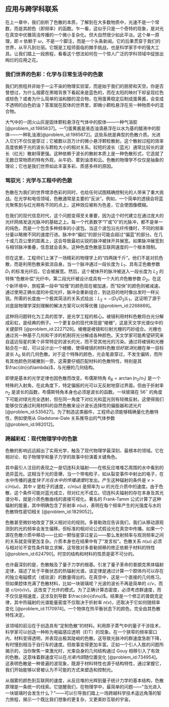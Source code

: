 ## 应用与跨学科联系

在上一章中，我们剖析了色散的本质，了解到在大多数物质中，光速不是一个常数，而是其颜色（即频率）的函数。乍一看，这似乎只是一个奇特的现象，是对光在真空中优雅简洁传播的一个微小复杂化。但大自然很少如此平淡。这个单一原理，即 $n$ 依赖于 $\omega$，不是一个脚注，而是一个头条新闻。它的后果贯穿于我们的世界，从平凡到壮丽。它既是工程师面临的棘手挑战，也是科学家手中的强大工具。让我们踏上一段旅程，看看这个想法如何在一个惊人广泛的学科领域中绽放出绚烂的应用之花。

### 我们世界的色彩：化学与日常生活中的色散

我们的旅程并非始于一尘不染的物理实验室，而是始于我们的厨房和天空。你是否曾想过，为什么烟雾在黑暗背景下看起来是蓝色的，而在太阳的映衬下却呈现红色或棕色？或者为什么简单的油和醋的混合物，在用蛋黄稳定后制成蛋黄酱，会变成不透明的白色奶油？答案就在胶体的世界里，即微小颗粒悬浮在另一种物质中的混合物。

大气中的一团火山灰是固体颗粒悬浮在气体中的胶体——一种气溶胶[@problem_id:1985637]。一勺蛋黄酱是液态油滴悬浮在以水为基的醋液中的胶体——一种乳浊液[@problem_id:1985672]。这些系统是典型的色散介质。光进入它们不仅仅是穿过；它被数以百万计的微小悬浮颗粒散射。这个散射过程的效率高度依赖于光的波长与颗粒大小的相对关系。较短的波长（蓝光）通常比较长的波长（红光）散射得更强。这种依赖于波长的散射本质上是一种色散形式，它造就了无数日常物质的特有外观，从牛奶、雾到油漆和云。色散的物理学不仅仅是抽象的理论；它也是我们世界如此丰富多彩、质感多样的原因。

### 驾驭光：光学与工程中的色散

色散在为我们的世界增添色彩的同时，也给任何试图精确控制光的人带来了重大挑战。在光学和电信领域，色散通常是主要的“反派”。例如，一个简单的透镜会将蓝光聚焦到与红光稍有不同的点上，这种效应被称为色差，它会使图像模糊。

在我们的现代信息时代，这个问题变得至关重要，因为这个时代建立在通过庞大的光纤网络发送光脉冲的基础之上。每一个代表数字“1”或“0”的光脉冲，都不是单一的纯色，而是一个包含多种频率的小波包。当这个波包沿光纤传播时，不同的频率分量以略微不同的速度行进。脉冲中“偏红”的部分可能会超过“偏蓝”的部分。在几十或几百公里的距离上，这会导致最初尖锐的脉冲被抹开并展宽。如果脉冲展宽到与相邻脉冲重叠，信息就会丢失。这种色度色散是互联网速度的一个根本限制。

但在这里，工程师们上演了一场精彩的物理学上的“四两拨千斤”。他们不是对抗色散，而是利用色散来抵消自身。当一个脉冲通过一段长度为 $L_1$、具有正色散参数 $D_1$ 的标准光纤后，它会被展宽。然后，这个被抹开的脉冲被送入一段长度为 $L_2$ 的特殊“色散补偿”光纤中。第二段光纤被设计成具有一个大的*负*色散参数 $D_2$。在这个新环境中，旅程第一段中“较慢”的颜色现在被加速，而“较快”的颜色则被减速。通过使用正确长度的补偿光纤，脉冲会重新组合，到达目的地时像出发时一样尖锐。所需的长度由一个极其简洁的关系式给出：$L_2 = -(D_1/D_2)L_1$，这证明了源于对底层物理学深刻理解的解决方案可以何等优雅 [@problem_id:2268869]。

这种将问题转化为工具的哲学，是光学工程的核心。棱镜利用材料色散将白光分解成彩虹，是经典的例子。一个更复杂的现代体现是“棱栅”，这是天文学光谱仪中的关键部件 [@problem_id:2227128]。棱栅是棱镜和衍射光栅的巧妙组合。光栅也通过另一种基于几何和干涉的机制将光分解成各种颜色。天文学家可能希望研究来自遥远恒星的某个非常特定的波长的光，而不受其他光的污染。通过将棱镜和光栅粘合在一起，可以设计出一个棱栅，使得棱镜的材料色散*恰好抵消*光栅在单一目标波长 $\lambda_0$ 处的几何色散。对于这个特殊的颜色，光会笔直穿过，不发生偏转，而所有其他颜色则被撇到一旁。这需要仔细匹配材料的色散特性，特别是其 $\frac{dn}{d\lambda}$，与光栅的几何结构。

即使是基本的光学定律也因色散而改变。布儒斯特角 $\theta_B = \arctan(n_2/n_1)$ 是一个特殊的入射角，在此角度下，特定偏振的光可以无反射地穿过界面。但由于折射率 $n_2$ 是波长的函数，布儒斯特角本身也必须是波长的函数。一块玻璃在 $56^\circ$ 的角度下可能对绿光完全透射，但在同一角度下对红光和蓝光则有轻微反射。这使得我们能够仅仅通过利用材料的自然色散来设计波长选择性的偏振器和滤光片 [@problem_id:535627]。为了制造这类器件，工程师必须能够精确量化色散特性，例如使用从 Gladstone-Dale 关系推导出的气体参数 [@problem_id:982012]。

### 跨越彩虹：现代物理学中的色散

色散的影响远远超出了实用光学，触及了现代物理学最深刻、最根本的领域。它在相对论、粒子物理学和量子力学的故事中扮演着关键角色。

其中最引人注目的表现之一是切连科夫辐射——在核反应堆堆芯周围的水中看到的诡异蓝光。这相当于光的音爆，当一个带电粒子，如从裂变事件中射出的电子，在水中传播的速度*快于光在水中的传播速度*时发出。产生这种辐射的条件是 $v > c/n(\omega)$，其中 $v$ 是粒子的速度，$c/n(\omega)$ 是频率为 $\omega$ 的光在介质中的速度。由于色散，这个条件可能对蓝光成立，但对红光不成立。切连科夫辐射的存在本身及其光谱分布，就是介质色散曲线的直接可视化。著名的 Frank-Tamm 公式计算了这种辐射的能量，其中明确包含了折射率 $n(\omega)$，表明在每个频率产生的光强度与水的色散特性密切相关 [@problem_id:1829052]。

色散甚至微妙地改变了狭义相对论的规则。多普勒效应告诉我们，我们从移动源观测到的光的频率会发生偏移。但标准的相对论公式假设光在真空中传播。如果一个源在色散介质中移动——比如一颗恒星穿过星云——那么发射频率与观测频率之间的关系就变得更加复杂。介质本身也在结果中有了“发言权”。色散关系 $n(\omega)$ 必须与相对论不变性条件联立求解，这导致对多普勒频移的修正依赖于材料的特性 [@problem_id:624790]。时空的结构和材料的性质是密不可分的。

也许最深刻的是，色散触及了量子力学的根基。引发了量子革命的普朗克黑体辐射定律，描述了处于平衡状态的热辐射光谱。该定律是通过计算一个腔体内可以存在的独立电磁模式（或驻波）的数量得出的。在真空中，这是一个直接的几何练习。但如果腔体充满了色散材料，比如一块玻璃呢？光波的波长不再是简单的 $c/\nu$，而是 $c/(n(\nu)\nu)$。这改变了允许的模式。为了正确计算态密度，必须考虑群速度，而不仅仅是相速度，这涉及到导数 $\frac{dn}{d\nu}$。结果是一个修正的普朗克定律，其中热辐射的光谱能量密度不仅取决于折射率 $n(\nu)$，还取决于它如何随频率变化 [@problem_id:1170974]。一个物体在热平衡状态下的颜色，完全由其色散特性决定。

该领域的前沿在于创造具有“定制色散”的材料。利用原子蒸气中的量子干涉技术，科学家可以创造一种称为电磁感应透明（EIT）的现象。在一个狭窄的频率窗口内，材料变得透明，并表现出极其陡峭的色散。这导致光脉冲的群速度急剧下降，有时慢到相当于自行车的速度。但故事变得更加丰富。正如一个引人入胜的问题所揭示的，当你聚焦一束激光时，光束自身的几何结构通过 Gouy 相移引入了有效的色散。这意味着群速度可以在*光束内部*随位置变化 [@problem_id:734954]。这表明色散是一种普遍的波现象，既源于材料特性也源于结构特性，通过掌握它，我们开始能够以曾被认为不可能的方式来塑造和控制光。

从烟雾的颜色到互联网的速度，从反应堆的光辉到量子统计力学的基本结构，色散原理是一条统一的线索。它提醒我们，在物理学中，最简单的问题——“当光进入一块玻璃时会发生什么？”——可以引导我们踏上一场跨越科学技术遥远角落的智力旅程，揭示一个既比我们想象的更复杂，又更美妙互联的宇宙。